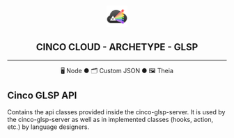 <div align='center'>

<br />

<img src="../../../docs/vuepress/src/.vuepress/public/assets/cinco_cloud_logo.png" width="10%" alt="Cinco Cloud Logo" />

<h2>CINCO CLOUD - ARCHETYPE - GLSP</h2>

<hr />

🖥️ Node ● 🗂️ Custom JSON ● 🖼️ Theia

</div>

## Cinco GLSP API

Contains the api classes provided inside the cinco-glsp-server.
It is used by the cinco-glsp-server as well as in implemented classes (hooks, action, etc.) by language designers.
